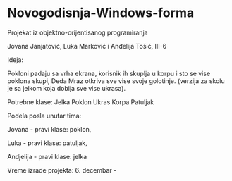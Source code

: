 # Novogodisnja-Windows-forma
Projekat iz objektno-orijentisanog programiranja

Jovana Janjatović, Luka Marković i Anđelija Tošić,  III-6

Ideja:

Pokloni padaju sa vrha ekrana, korisnik ih skuplja u korpu i sto se vise poklona skupi, Deda Mraz otkriva sve vise svoje golotinje. (verzija za skolu je sa jelkom koja dobija sve vise ukrasa). 


Potrebne klase:
Jelka 
Poklon
Ukras
Korpa 
Patuljak 

Podela posla unutar tima:

Jovana - pravi klase: poklon, 

Luka - pravi klase: patuljak, 

Andjelija - pravi klase: jelka




Vreme izrade projekta: 6. decembar - 

